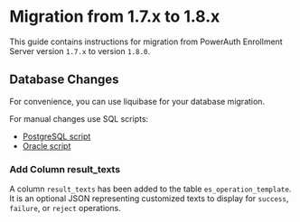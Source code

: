 # Migration from 1.7.x to 1.8.x

This guide contains instructions for migration from PowerAuth Enrollment Server version `1.7.x` to version `1.8.0`.


## Database Changes

For convenience, you can use liquibase for your database migration.

For manual changes use SQL scripts:

- [PostgreSQL script](./sql/postgresql/enrollment/migration_1.7.0_1.8.0.sql)
- [Oracle script](./sql/oracle/enrollment/migration_1.7.0_1.8.0.sql)


### Add Column result_texts

A column `result_texts` has been added to the table `es_operation_template`.
It is an optional JSON representing customized texts to display for `success`, `failure`, or `reject` operations.
